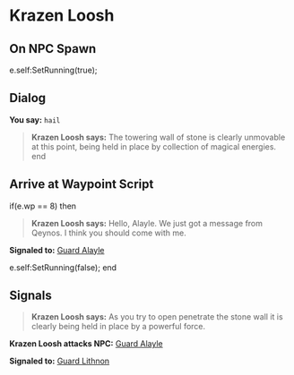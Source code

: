# Krazen Loosh
## On NPC Spawn

e.self:SetRunning(true);
## Dialog

**You say:** `hail`



>**Krazen Loosh says:** The towering wall of stone is clearly unmovable at this point, being held in place by collection of magical energies.
end

## Arrive at Waypoint Script

if(e.wp == 8) then


>**Krazen Loosh says:** Hello, Alayle. We just got a message from Qeynos. I think you should come with me.


**Signaled to:**  [Guard Alayle](/npc/9141)


e.self:SetRunning(false);
end

## Signals


>**Krazen Loosh says:** As you try to open penetrate the stone wall it is clearly being held in place by a powerful force.


**Krazen Loosh attacks NPC:**  [Guard Alayle](/npc/9141)


**Signaled to:**  [Guard Lithnon](/npc/9106)



